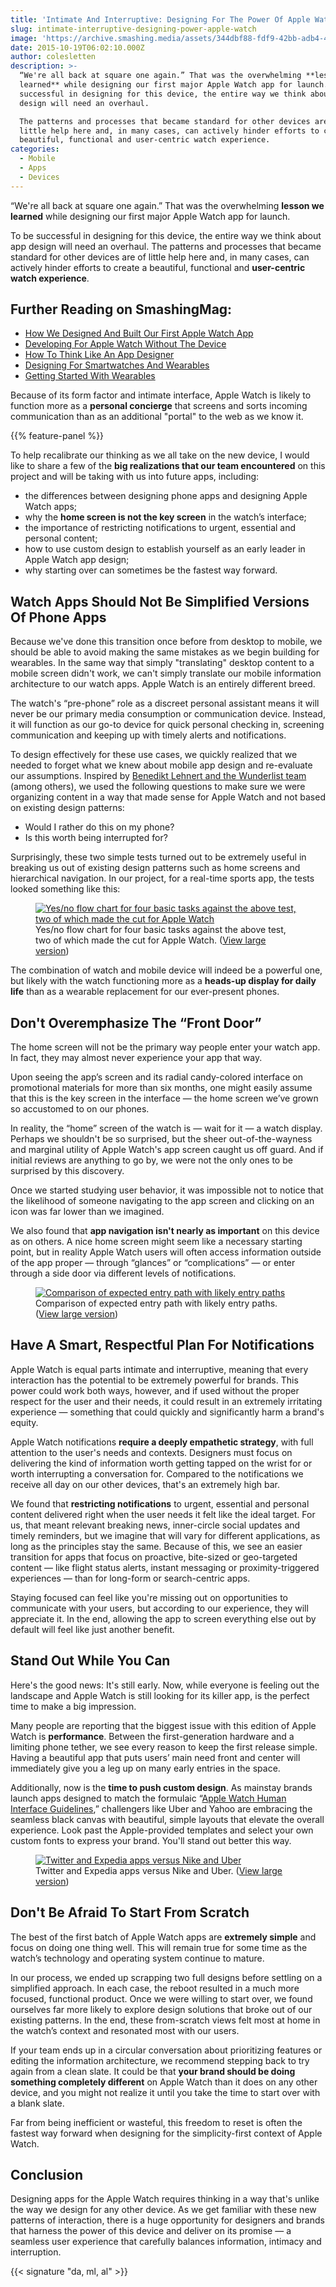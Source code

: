 ```yaml
---
title: 'Intimate And Interruptive: Designing For The Power Of Apple Watch'
slug: intimate-interruptive-designing-power-apple-watch
image: 'https://archive.smashing.media/assets/344dbf88-fdf9-42bb-adb4-46f01eedd629/0295e3a7-762d-4c29-b971-dd2f896c7372/03-apps-opt.png'
date: 2015-10-19T06:02:10.000Z
author: colesletten
description: >-
  “We're all back at square one again.” That was the overwhelming **lesson we
  learned** while designing our first major Apple Watch app for launch. To be
  successful in designing for this device, the entire way we think about app
  design will need an overhaul.

  The patterns and processes that became standard for other devices are of
  little help here and, in many cases, can actively hinder efforts to create a
  beautiful, functional and user-centric watch experience.
categories:
  - Mobile
  - Apps
  - Devices
---
```

“We're all back at square one again.” That was the overwhelming <strong>lesson we learned</strong> while designing our first major Apple Watch app for launch.

To be successful in designing for this device, the entire way we think about app design will need an overhaul. The patterns and processes that became standard for other devices are of little help here and, in many cases, can actively hinder efforts to create a beautiful, functional and <strong>user-centric watch experience</strong>.</p>

## <span class="rh">Further Reading</span> on SmashingMag:

*   [How We Designed And Built Our First Apple Watch App](https://www.smashingmagazine.com/2015/08/how-we-designed-and-built-our-first-apple-watch-app/)
*   [Developing For Apple Watch Without The Device](https://www.smashingmagazine.com/2015/08/mymail-app-case-study/)
*   [How To Think Like An App Designer](https://www.smashingmagazine.com/2015/04/thinking-like-an-app-designer/)
*   [Designing For Smartwatches And Wearables](https://www.smashingmagazine.com/2015/02/designing-for-smartwatches-wearables/)
*   [Getting Started With Wearables](https://www.smashingmagazine.com/2015/10/getting-started-wearables-plan-build-design/)

Because of its form factor and intimate interface, Apple Watch is likely to function more as a <strong>personal concierge</strong> that screens and sorts incoming communication than as an additional "portal" to the web as we know it.

{{% feature-panel %}}

To help recalibrate our thinking as we all take on the new device, I would like to share a few of the <strong>big realizations that our team encountered</strong> on this project and will be taking with us into future apps, including:

*   the differences between designing phone apps and designing Apple Watch apps;
*   why the **home screen is not the key screen** in the watch’s interface;
*   the importance of restricting notifications to urgent, essential and personal content;
*   how to use custom design to establish yourself as an early leader in Apple Watch app design;
*   why starting over can sometimes be the fastest way forward.</p>

## Watch Apps Should Not Be Simplified Versions Of Phone Apps

Because we've done this transition once before from desktop to mobile, we should be able to avoid making the same mistakes as we begin building for wearables. In the same way that simply "translating" desktop content to a mobile screen didn't work, we can't simply translate our mobile information architecture to our watch apps. Apple Watch is an entirely different breed.

The watch's “pre-phone” role as a discreet personal assistant means it will never be our primary media consumption or communication device. Instead, it will function as our go-to device for quick personal checking in, screening communication and keeping up with timely alerts and notifications.

To design effectively for these use cases, we quickly realized that we needed to forget what we knew about mobile app design and re-evaluate our assumptions. Inspired by <a href="https://www.wunderlist.com/blog/designing-wunderlist-for-apple-watch-from-benedikt-lehnert/">Benedikt Lehnert and the Wunderlist team</a> (among others), we used the following questions to make sure we were organizing content in a way that made sense for Apple Watch and not based on existing design patterns:

*   Would I rather do this on my phone?
*   Is this worth being interrupted for?

Surprisingly, these two simple tests turned out to be extremely useful in breaking us out of existing design patterns such as home screens and hierarchical navigation. In our project, for a real-time sports app, the tests looked something like this:

<figure><a href="https://archive.smashing.media/assets/344dbf88-fdf9-42bb-adb4-46f01eedd629/04dd658f-3c02-4d45-af00-05ede843cc3b/01-yes-no-chart-opt.png"><img loading="lazy" decoding="async" src="https://archive.smashing.media/assets/344dbf88-fdf9-42bb-adb4-46f01eedd629/2e3e288a-9c5a-4448-aa8f-2adfdbb207aa/01-yes-no-chart-opt-small.png" alt="Yes/no flow chart for four basic tasks against the above test, two of which made the cut for Apple Watch" /></a><figcaption>Yes/no flow chart for four basic tasks against the above test, two of which made the cut for Apple Watch. (<a href="https://archive.smashing.media/assets/344dbf88-fdf9-42bb-adb4-46f01eedd629/04dd658f-3c02-4d45-af00-05ede843cc3b/01-yes-no-chart-opt.png">View large version</a>)</figcaption></figure>

The combination of watch and mobile device will indeed be a powerful one, but likely with the watch functioning more as a <strong>heads-up display for daily life</strong> than as a wearable replacement for our ever-present phones.</p>

## Don't Overemphasize The “Front Door”

The home screen will not be the primary way people enter your watch app. In fact, they may almost never experience your app that way.

Upon seeing the app’s screen and its radial candy-colored interface on promotional materials for more than six months, one might easily assume that this is the key screen in the interface — the home screen we’ve grown so accustomed to on our phones.

In reality, the “home” screen of the watch is — wait for it — a watch display. Perhaps we shouldn't be so surprised, but the sheer out-of-the-wayness and marginal utility of Apple Watch's app screen caught us off guard. And if initial reviews are anything to go by, we were not the only ones to be surprised by this discovery.

Once we started studying user behavior, it was impossible not to notice that the likelihood of someone navigating to the app screen and clicking on an icon was far lower than we imagined.

We also found that <strong>app navigation isn't nearly as important</strong> on this device as on others. A nice home screen might seem like a necessary starting point, but in reality Apple Watch users will often access information outside of the app proper — through “glances” or “complications” — or enter through a side door via different levels of notifications.</p>

<figure><a href="https://archive.smashing.media/assets/344dbf88-fdf9-42bb-adb4-46f01eedd629/b97fbc7b-44b2-48a5-b5eb-fb253c592692/02-comparison-opt.png"><img loading="lazy" decoding="async" src="https://archive.smashing.media/assets/344dbf88-fdf9-42bb-adb4-46f01eedd629/01e44d66-3596-4b40-9694-d09d4c065ad9/02-comparison-opt-small.png" alt="Comparison of expected entry path with likely entry paths" /></a><figcaption>Comparison of expected entry path with likely entry paths. (<a href="https://archive.smashing.media/assets/344dbf88-fdf9-42bb-adb4-46f01eedd629/b97fbc7b-44b2-48a5-b5eb-fb253c592692/02-comparison-opt.png">View large version</a>)</figcaption></figure>

## Have A Smart, Respectful Plan For Notifications

Apple Watch is equal parts intimate and interruptive, meaning that every interaction has the potential to be extremely powerful for brands. This power could work both ways, however, and if used without the proper respect for the user and their needs, it could result in an extremely irritating experience — something that could quickly and significantly harm a brand's equity.

Apple Watch notifications <strong>require a deeply empathetic strategy</strong>, with full attention to the user's needs and contexts. Designers must focus on delivering the kind of information worth getting tapped on the wrist for or worth interrupting a conversation for. Compared to the notifications we receive all day on our other devices, that's an extremely high bar.

We found that <strong>restricting notifications</strong> to urgent, essential and personal content delivered right when the user needs it felt like the ideal target. For us, that meant relevant breaking news, inner-circle social updates and timely reminders, but we imagine that will vary for different applications, as long as the principles stay the same. Because of this, we see an easier transition for apps that focus on proactive, bite-sized or geo-targeted content — like flight status alerts, instant messaging or proximity-triggered experiences — than for long-form or search-centric apps.

Staying focused can feel like you're missing out on opportunities to communicate with your users, but according to our experience, they will appreciate it. In the end, allowing the app to screen everything else out by default will feel like just another benefit.</p>

## Stand Out While You Can

Here's the good news: It's still early. Now, while everyone is feeling out the landscape and Apple Watch is still looking for its killer app, is the perfect time to make a big impression.

Many people are reporting that the biggest issue with this edition of Apple Watch is <strong>performance</strong>. Between the first-generation hardware and a limiting phone tether, we see every reason to keep the first release simple. Having a beautiful app that puts users’ main need front and center will immediately give you a leg up on many early entries in the space.

Additionally, now is the <strong>time to push custom design</strong>. As mainstay brands launch apps designed to match the formulaic “<a href="https://developer.apple.com/watch/human-interface-guidelines/">Apple Watch Human Interface Guidelines</a>,” challengers like Uber and Yahoo are embracing the seamless black canvas with beautiful, simple layouts that elevate the overall experience. Look past the Apple-provided templates and select your own custom fonts to express your brand. You'll stand out better this way.</p>

<figure><a href="https://archive.smashing.media/assets/344dbf88-fdf9-42bb-adb4-46f01eedd629/0295e3a7-762d-4c29-b971-dd2f896c7372/03-apps-opt.png"><img loading="lazy" decoding="async" src="https://archive.smashing.media/assets/344dbf88-fdf9-42bb-adb4-46f01eedd629/22c552f6-fd55-4890-bb3d-ff1170a07d1e/03-apps-opt-small.png" alt="Twitter and Expedia apps versus Nike and Uber" /></a><figcaption>Twitter and Expedia apps versus Nike and Uber. (<a href="https://archive.smashing.media/assets/344dbf88-fdf9-42bb-adb4-46f01eedd629/0295e3a7-762d-4c29-b971-dd2f896c7372/03-apps-opt.png">View large version</a>)</figcaption></figure>

## Don't Be Afraid To Start From Scratch

The best of the first batch of Apple Watch apps are <strong>extremely simple</strong> and focus on doing one thing well. This will remain true for some time as the watch’s technology and operating system continue to mature.

In our process, we ended up scrapping two full designs before settling on a simplified approach. In each case, the reboot resulted in a much more focused, functional product. Once we were willing to start over, we found ourselves far more likely to explore design solutions that broke out of our existing patterns. In the end, these from-scratch views felt most at home in the watch’s context and resonated most with our users.

If your team ends up in a circular conversation about prioritizing features or editing the information architecture, we recommend stepping back to try again from a clean slate. It could be that <strong>your brand should be doing something completely different</strong> on Apple Watch than it does on any other device, and you might not realize it until you take the time to start over with a blank slate.

Far from being inefficient or wasteful, this freedom to reset is often the fastest way forward when designing for the simplicity-first context of Apple Watch.</p>

## Conclusion

Designing apps for the Apple Watch requires thinking in a way that's unlike the way we design for any other device. As we get familiar with these new patterns of interaction, there is a huge opportunity for designers and brands that harness the power of this device and deliver on its promise — a seamless user experience that carefully balances information, intimacy and interruption.

{{< signature "da, ml, al" >}}

